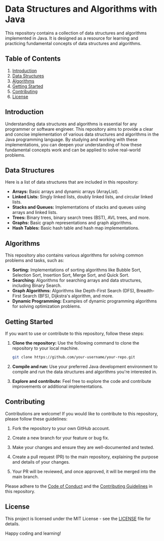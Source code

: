 # Data Structures and Algorithms with Java

This repository contains a collection of data structures and algorithms implemented in Java. It is designed as a resource for learning and practicing fundamental concepts of data structures and algorithms.

## Table of Contents

1. [Introduction](#introduction)
2. [Data Structures](#data-structures)
3. [Algorithms](#algorithms)
4. [Getting Started](#getting-started)
5. [Contributing](#contributing)
6. [License](#license)

## Introduction

Understanding data structures and algorithms is essential for any programmer or software engineer. This repository aims to provide a clear and concise implementation of various data structures and algorithms in the Java programming language. By studying and working with these implementations, you can deepen your understanding of how these fundamental concepts work and can be applied to solve real-world problems.

## Data Structures

Here is a list of data structures that are included in this repository:

- **Arrays:** Basic arrays and dynamic arrays (ArrayList).
- **Linked Lists:** Singly linked lists, doubly linked lists, and circular linked lists.
- **Stacks and Queues:** Implementations of stacks and queues using arrays and linked lists.
- **Trees:** Binary trees, binary search trees (BST), AVL trees, and more.
- **Graphs:** Basic graph representations and graph algorithms.
- **Hash Tables:** Basic hash table and hash map implementations.

## Algorithms

This repository also contains various algorithms for solving common problems and tasks, such as:

- **Sorting:** Implementations of sorting algorithms like Bubble Sort, Selection Sort, Insertion Sort, Merge Sort, and Quick Sort.
- **Searching:** Algorithms for searching arrays and data structures, including Binary Search.
- **Graph Algorithms:** Algorithms like Depth-First Search (DFS), Breadth-First Search (BFS), Dijkstra's algorithm, and more.
- **Dynamic Programming:** Examples of dynamic programming algorithms for solving optimization problems.

## Getting Started

If you want to use or contribute to this repository, follow these steps:

1. **Clone the repository:** Use the following command to clone the repository to your local machine.

   ```bash
   git clone https://github.com/your-username/your-repo.git
   ```

2. **Compile and run:** Use your preferred Java development environment to compile and run the data structures and algorithms you're interested in.

3. **Explore and contribute:** Feel free to explore the code and contribute improvements or additional implementations.

## Contributing

Contributions are welcome! If you would like to contribute to this repository, please follow these guidelines:

1. Fork the repository to your own GitHub account.

2. Create a new branch for your feature or bug fix.

3. Make your changes and ensure they are well-documented and tested.

4. Create a pull request (PR) to the main repository, explaining the purpose and details of your changes.

5. Your PR will be reviewed, and once approved, it will be merged into the main branch.

Please adhere to the [Code of Conduct](CODE_OF_CONDUCT.md) and the [Contributing Guidelines](CONTRIBUTING.md) in this repository.

## License

This project is licensed under the MIT License - see the [LICENSE](LICENSE) file for details.

Happy coding and learning!

